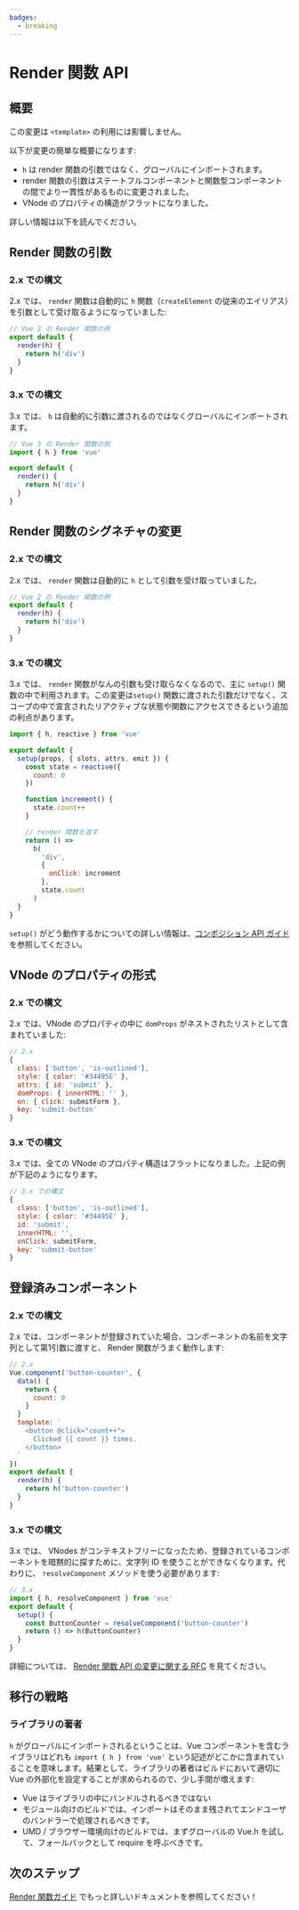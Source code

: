 ```yaml
---
badges:
  - breaking
---
```


# Render 関数 API <MigrationBadges :badges="$frontmatter.badges" />

## 概要

この変更は `<template>` の利用には影響しません。

以下が変更の簡単な概要になります:

- `h` は render 関数の引数ではなく、グローバルにインポートされます。
- render 関数の引数はステートフルコンポーネントと関数型コンポーネントの間でより一貫性があるものに変更されました。
- VNode のプロパティの構造がフラットになりました。

詳しい情報は以下を読んでください。

## Render 関数の引数

### 2.x での構文

2.x では、 `render` 関数は自動的に `h` 関数（`createElement` の従来のエイリアス）を引数として受け取るようになっていました:

```js
// Vue 2 の Render 関数の例
export default {
  render(h) {
    return h('div')
  }
}
```

### 3.x での構文

3.x では、 `h` は自動的に引数に渡されるのではなくグローバルにインポートされます。

```js
// Vue 3 の Render 関数の例
import { h } from 'vue'

export default {
  render() {
    return h('div')
  }
}
```

## Render 関数のシグネチャの変更

### 2.x での構文

2.x では、 `render` 関数は自動的に `h` として引数を受け取っていました。

```js
// Vue 2 の Render 関数の例
export default {
  render(h) {
    return h('div')
  }
}
```

### 3.x での構文

3.x では、 `render` 関数がなんの引数も受け取らなくなるので、主に `setup()` 関数の中で利用されます。この変更は`setup()` 関数に渡された引数だけでなく、スコープの中で宣言されたリアクティブな状態や関数にアクセスできるという追加の利点があります。

```js
import { h, reactive } from 'vue'

export default {
  setup(props, { slots, attrs, emit }) {
    const state = reactive({
      count: 0
    })

    function increment() {
      state.count++
    }

    // render 関数を返す
    return () =>
      h(
        'div',
        {
          onClick: increment
        },
        state.count
      )
  }
}
```

`setup()` がどう動作するかについての詳しい情報は、[コンポジション API ガイド](/guide/composition-api-introduction.html)を参照してください。

## VNode のプロパティの形式

### 2.x での構文

2.x では、VNode のプロパティの中に `domProps` がネストされたリストとして含まれていました:

```js
// 2.x
{
  class: ['button', 'is-outlined'],
  style: { color: '#34495E' },
  attrs: { id: 'submit' },
  domProps: { innerHTML: '' },
  on: { click: submitForm },
  key: 'submit-button'
}
```

### 3.x での構文

3.x では、全ての VNode のプロパティ構造はフラットになりました。上記の例が下記のようになります。

```js
// 3.x での構文
{
  class: ['button', 'is-outlined'],
  style: { color: '#34495E' },
  id: 'submit',
  innerHTML: '',
  onClick: submitForm,
  key: 'submit-button'
}
```

## 登録済みコンポーネント

### 2.x での構文

2.x では、コンポーネントが登録されていた場合、コンポーネントの名前を文字列として第1引数に渡すと、 Render 関数がうまく動作します:

```js
// 2.x
Vue.component('button-counter', {
  data() {
    return {
      count: 0
    }
  }
  template: `
    <button @click="count++">
      Clicked {{ count }} times.
    </button>
  `
})
export default {
  render(h) {
    return h('button-counter')
  }
}
```

### 3.x での構文

3.x では、 VNodes がコンテキストフリーになったため、登録されているコンポーネントを暗黙的に探すために、文字列 ID を使うことができなくなります。代わりに、 `resolveComponent` メソッドを使う必要があります:

```js
// 3.x
import { h, resolveComponent } from 'vue'
export default {
  setup() {
    const ButtonCounter = resolveComponent('button-counter')
    return () => h(ButtonCounter)
  }
}
```

詳細については、 [Render 関数 API の変更に関する RFC](https://github.com/vuejs/rfcs/blob/master/active-rfcs/0008-render-function-api-change.md#context-free-vnodes) を見てください。

## 移行の戦略

### ライブラリの著者

`h` がグローバルにインポートされるということは、Vue コンポーネントを含むライブラリはどれも `import { h } from 'vue'` という記述がどこかに含まれていることを意味します。結果として、ライブラリの著者はビルドにおいて適切に Vue の外部化を設定することが求められるので、少し手間が増えます:

- Vue はライブラリの中にバンドルされるべきではない
- モジュール向けのビルドでは、インポートはそのまま残されてエンドユーザのバンドラーで処理されるべきです。
- UMD / ブラウザー環境向けのビルドでは、まずグローバルの Vue.h を試して、フォールバックとして require を呼ぶべきです。

## 次のステップ

[Render 関数ガイド](/guide/render-function) でもっと詳しいドキュメントを参照してください！
